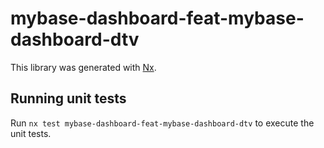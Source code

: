 # mybase-dashboard-feat-mybase-dashboard-dtv

This library was generated with [Nx](https://nx.dev).

## Running unit tests

Run `nx test mybase-dashboard-feat-mybase-dashboard-dtv` to execute the unit tests.
